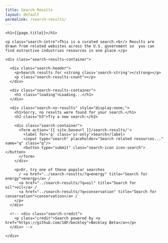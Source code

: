 ```yaml
---
title: Search Results
layout: default
permalink: /search-results/
---
```


<div class="container-page-wrapper container-margin">

  <div class="container-left-8">

    <h1>{{page.title}}</h1>

    <p class="search-intro">This is a curated search.<br/> Results are drawn from related websites across the U.S. government so  you can find extractive industries resources in one place.</p>

    <div class="search-results-container">

      <div class="search-header">
        <p>Search results for <strong class='search-string'></strong></p>
        <p class="search-results-count"></p>
      </div>

      <div class="search-results-container">
        <h1 class="loading">Loading...</h1>
      </div>

      <div class="search-no-results" style="display:none;">
        <h1>Sorry, no results were found for your search.</h1>
        <h2 class="h3">Try a new search:</h2>

        <div class="search-container">
          <form action='{{ site.baseurl }}/search-results/'>
            <label for='q' class='sr-only'>Search</label>
            <input type="search" placeholder="Search related resources..." name="q" class="q"/>
            <button type="submit" class="search-icon icon-search"></button>
          </form>
        </div>

        <p>Or, try one of these popular searches
          / <a href="../search-results/?q=energy" title="Search for energy">energy</a> /
          <a href="../search-results/?q=oil" title="Search for oil">oil</a> /
          <a href="../search-results/?q=conservation" title="Search for conservation">conservation</a> /
        </p>
      </div>

      <!-- <div class="search-credit">
        <p class="credit">Search powered by <a href="https://github.com/18F/beckley">Beckley Beta</a></p>
      </div> -->

    </div>

  </div>

</div>
